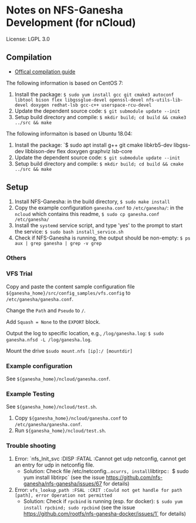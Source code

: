 # Notes on NFS-Ganesha Development (for nCloud)

License: LGPL 3.0

## Compilation

- [Offical compilation guide][nfs-ganesha-compile]

The following information is based on CentOS 7:

1. Install the package: `$ sudo yum install gcc git cmake3 autoconf libtool bison flex libgssglue-devel openssl-devel nfs-utils-lib-devel doxygen redhat-lsb gcc-c++ userspace-rcu-devel`
2. Update the dependent source code: `$ git submodule update --init`
3. Setup build directory and compile: `$ mkdir build; cd build && cmake3 ../src && make`

[nfs-ganesha-compile]: https://github.com/nfs-ganesha/nfs-ganesha/wiki/Compiling

The following informaiton is based on Ubuntu 18.04:
1. Install the package: `$ sudo apt install g++ git cmake libkrb5-dev libgss-dev libbison-dev flex doxygen graphviz lsb-core
2. Update the dependent source code: `$ git submodule update --init`
3. Setup build directory and compile: `$ mkdir build; cd build && cmake ../src && make`

## Setup

1. Install NFS-Ganesha: in the build directory, `$ sudo make install`
2. Copy the example configuration `ganesha.conf` to `/etc/ganesha/`: in the `ncloud` which contains this readme, `$ sudo cp ganesha.conf /etc/ganesha/`
3. Install the `systemd` service script, and type 'yes' to the prompt to start the service: `$ sudo bash install_service.sh`
4. Check if NFS-Ganesha is running, the output should be non-empty: `$ ps aux | grep ganesha | grep -v grep`

### Others

### VFS Trial
Copy and paste the content sample configuration file `${ganesha_home}/src/config_samples/vfs.config` to `/etc/ganesha/ganesha.conf`.

Change the `Path` and `Pseudo` to `/`.

Add `Squash = None` to the `EXPORT` block.

Output the log to specific location, e.g., `/log/ganesha.log`: `$ sudo ganesha.nfsd -L /log/ganesha.log`.

Mount the drive `$sudo mount.nfs [ip]:/ [mountdir]`

### Example configuration
See `${ganesha_home}/ncloud/ganesha.conf`.

### Example Testing
See `${ganesha_home}/ncloud/test.sh`.

1. Copy `${ganesha_home}/ncloud/ganesha.conf` to `/etc/ganesha/ganesha.conf`.
2. Run `${ganesha_home}/ncloud/test.sh`.

### Trouble shooting
1. Error: `nfs_Init_svc :DISP :FATAL :Cannot get udp netconfig, cannot get an entry for udp in netconfig file.
    - Solution: Check file /etc/netconfig...` ocurrs, install `libtirpc`: `$ sudo yum install libtirpc` (see the issue https://github.com/nfs-ganesha/nfs-ganesha/issues/67 for details)
2. Error: `vfs_lookup_path :FSAL :CRIT :Could not get handle for path [path], error Operation not permitted`
    - Solution: Check if `rpcbind` is running (esp. for docker): `$ sudo yum install rpcbind; sudo rpcbind` (see the issue https://github.com/rootfs/nfs-ganesha-docker/issues/1` for details)
